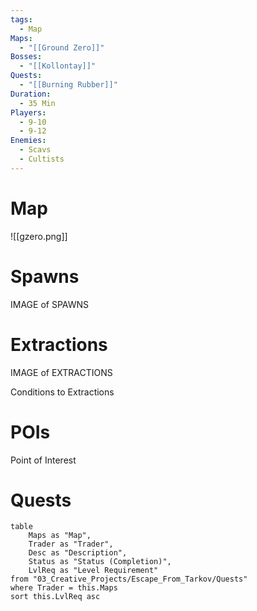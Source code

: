 ```yaml
---
tags:
  - Map
Maps:
  - "[[Ground Zero]]"
Bosses:
  - "[[Kollontay]]"
Quests:
  - "[[Burning Rubber]]"
Duration:
  - 35 Min
Players:
  - 9-10
  - 9-12
Enemies:
  - Scavs
  - Cultists
---
```


# Map

![[gzero.png]]

# Spawns

IMAGE of SPAWNS

# Extractions

IMAGE of EXTRACTIONS

Conditions to Extractions

# POIs

Point of Interest
# Quests

```dataview
table 
    Maps as "Map", 
    Trader as "Trader", 
    Desc as "Description", 
    Status as "Status (Completion)", 
    LvlReq as "Level Requirement"
from "03_Creative_Projects/Escape_From_Tarkov/Quests"
where Trader = this.Maps
sort this.LvlReq asc
```



